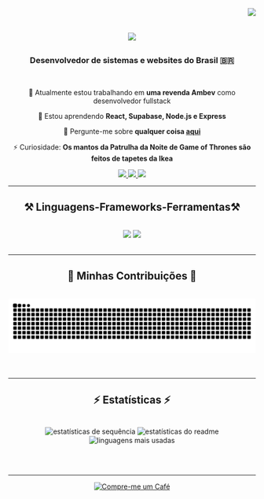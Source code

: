 <img align="right" src="https://visitor-badge.laobi.icu/badge?page_id=Manoel2k67.Manoel2k67" />

<h1 align="center">
    <img src="https://readme-typing-svg.herokuapp.com/?font=Righteous&size=35&center=true&vCenter=true&width=500&height=70&duration=4000&lines=Oi+Tudo+Bem!+👋;+Eu+sou+o+Manoel!;" />
</h1>

<h3 align="center">Desenvolvedor de sistemas e websites do Brasil 🇧🇷</h3>

<br/>

<div align="center">
 
 🔭 Atualmente estou trabalhando em **uma revenda Ambev** como desenvolvedor fullstack
 
 🌱 Estou aprendendo **React, Supabase, Node.js e Express**

 💬 Pergunte-me sobre **qualquer coisa [aqui](https://github.com/Manoel2k67/Manoel2k67/issues)**

 ⚡ Curiosidade: **Os mantos da Patrulha da Noite de Game of Thrones são feitos de tapetes da Ikea**

</div>
 
<div align="center"> 
  <a href="mailto:imanoelmateus@gmail.com">
    <img src="https://img.shields.io/badge/Gmail-333333?style=for-the-badge&logo=gmail&logoColor=red" />
  </a>
  <a href="https://linkedin.com/in/imanoelmateus" target="_blank">
    <img src="https://img.shields.io/badge/LinkedIn-0077B5?style=for-the-badge&logo=linkedin&logoColor=white" />
  </a>
  <a href="https://manoelmateus.com" target="_blank">
     <img src="https://img.shields.io/badge/Portfolio-FF5722?style=for-the-badge&logo=todoist&logoColor=white" />
  </a>
</div>

<hr/>

<h2 align="center">⚒️ Linguagens-Frameworks-Ferramentas⚒️</h2>
<br/>
<div align="center">
    <img src="https://skillicons.dev/icons?i=react,bootstrap,mui,html,css,vscode,github,figma,tailwind,git" />
    <img src="https://skillicons.dev/icons?i=nodejs,python,javascript,typescript,express,firebase,mongodb,c,java,nextjs,mysql,flask" /><br>
</div>

<br/>
<hr/>

<div align="center">
  <h2>🐍 Minhas Contribuições 🐍</h2>
  <br>
  <img alt="cobra comendo minhas contribuições" src="https://raw.githubusercontent.com/Manoel2k67/Manoel2k67/output/github-contribution-grid-snake.svg" />
  <br/><br/><br/>
</div>

<hr/>

<h2 align="center">⚡ Estatísticas ⚡</h2>
<br>
<div align="center">
  <img width=390 src="https://streak-stats.demolab.com?user=Manoel2k67&theme=react&border_radius=10" alt="estatísticas de sequência"/>
  <img width=390 src="https://github-readme-stats.vercel.app/api?username=Manoel2k67&count_private=true&show_icons=true&theme=react&rank_icon=github&border_radius=10" alt="estatísticas do readme" />
  <br/>
  <img width=325 align="center" src="https://github-readme-stats.vercel.app/api/top-langs/?username=Manoel2k67&hide=HTML&langs_count=8&layout=compact&theme=react&border_radius=10&size_weight=0.5&count_weight=0.5" alt="linguagens mais usadas" />
</div>

<br/><br/>

<hr/>

<div align="center">
<a href='https://livepix.gg/manoel2k67' target='_blank'><img height='64' style='border:0px;height:64px;' src='https://storage.ko-fi.com/cdn/kofi1.png?v=3' border='0' alt='Compre-me um Café' /></a>
</div>

<br/>
